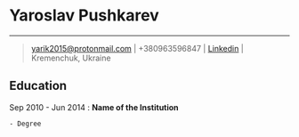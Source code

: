 # Yaroslav Pushkarev

---

> [yarik2015@protonmail.com](mailto:yarik2015@protonmail.com) |
> +380963596847 |
> [Linkedin](https://linkedin.com/username) |
> Kremenchuk, Ukraine

Education
---------

Sep 2010 - Jun 2014
:   **Name of the Institution**

    - Degree
